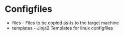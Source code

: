 # Configfiles

* files - Files to be copied as-is to the target machine
* templates - Jinja2 Templates for linux configfiles
